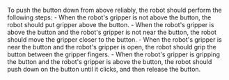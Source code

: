 To push the button down from above reliably, the robot should perform the following steps:
    - When the robot's gripper is not above the button, the robot should put gripper above the button.
    - When the robot's gripper is above the button and the robot's gripper is not near the button, the robot should move the gripper closer to the button.
    - When the robot's gripper is near the button and the robot's gripper is open, the robot should grip the button between the gripper fingers.
    - When the robot's gripper is gripping the button and the robot's gripper is above the button, the robot should push down on the button until it clicks, and then release the button.